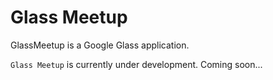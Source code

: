 Glass Meetup
========

GlassMeetup is a Google Glass application.

`Glass Meetup` is currently under development.
Coming soon...
